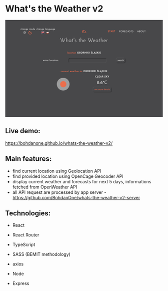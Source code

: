 # What's the Weather v2
![App Screnshot](./app-screenshot.png?raw=true "App Screenshot")

## Live demo:
https://bohdanone.github.io/whats-the-weather-v2/


## Main features:
- find current location using Geolocation API
- find provided location using OpenCage Geocoder API
- display current weather and forecasts for next 5 days, informations fetched from OpenWeather API
- all API request are processed by app server - https://github.com/BohdanOne/whats-the-weather-v2-server

## Technologies:
- React
- React Router
- TypeScript
- SASS (BEMIT methodology)
- axios

- Node
- Express